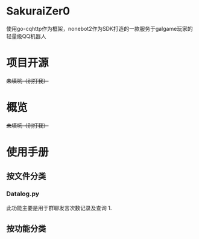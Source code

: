 # SakuraiZer0
使用go-cqhttp作为框架，nonebot2作为SDK打造的一款服务于galgame玩家的轻量级QQ机器人
# 项目开源
~~未填坑（别打我）~~
# 概览
~~未填坑（别打我）~~
# 使用手册
## 按文件分类
### Datalog.py
此功能主要是用于群聊发言次数记录及查询
1.
## 按功能分类
